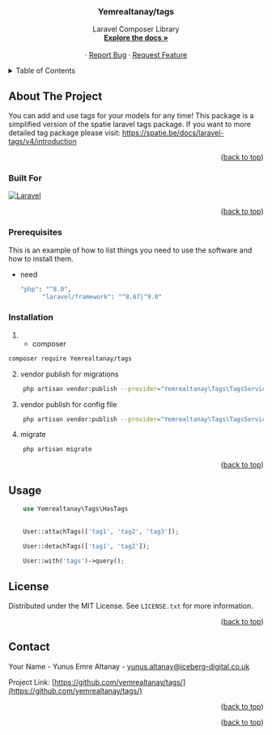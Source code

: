 <!-- Improved compatibility of back to top link: See: https://github.com/othneildrew/Best-README-Template/pull/73 -->
<a name="readme-top"></a>
<!--
*** Thanks for checking out the Best-README-Template. If you have a suggestion
*** that would make this better, please fork the repo and create a pull request
*** or simply open an issue with the tag "enhancement".
*** Don't forget to give the project a star!
*** Thanks again! Now go create something AMAZING! :D
-->



<!-- PROJECT SHIELDS -->
<!--
*** I'm using markdown "reference style" links for readability.
*** Reference links are enclosed in brackets [ ] instead of parentheses ( ).
*** See the bottom of this document for the declaration of the reference variables
*** for contributors-url, forks-url, etc. This is an optional, concise syntax you may use.
*** https://www.markdownguide.org/basic-syntax/#reference-style-links
-->



<!-- PROJECT LOGO -->
<br />
<h3 align="center">Yemrealtanay/tags</h3>

  <p align="center">
    Laravel Composer Library
    <br />
    <a href="https://github.com/yemrealtanay/tags/"><strong>Explore the docs »</strong></a>
    <br />
    <br />
    ·
    <a href="https://github.com/yemrealtanay/tags/issues">Report Bug</a>
    ·
    <a href="https://github.com/yemrealtanay/tags/issues">Request Feature</a>
  </p>
</div>



<!-- TABLE OF CONTENTS -->
<details>
  <summary>Table of Contents</summary>
  <ol>
    <li>
      <a href="#about-the-project">About The Project</a>
      <ul>
        <li><a href="#built-with">Built With</a></li>
      </ul>
    </li>
    <li>
      <a href="#getting-started">Getting Started</a>
      <ul>
        <li><a href="#prerequisites">Prerequisites</a></li>
        <li><a href="#installation">Installation</a></li>
      </ul>
    </li>
    <li><a href="#usage">Usage</a></li>
    <li><a href="#license">License</a></li>
    <li><a href="#contact">Contact</a></li>
    <li><a href="#acknowledgments">Acknowledgments</a></li>
  </ol>
</details>



<!-- ABOUT THE PROJECT -->
## About The Project

You can add and use tags for your models for any time! This package is a simplified version of the spatie laravel tags package.
If you want to more detailed tag package please visit: https://spatie.be/docs/laravel-tags/v4/introduction
<p align="right">(<a href="#readme-top">back to top</a>)</p>



### Built For

[![Laravel][Laravel.com]][Laravel-url]

<p align="right">(<a href="#readme-top">back to top</a>)</p>



<!-- GETTING STARTED -->

### Prerequisites

This is an example of how to list things you need to use the software and how to install them.
* need
  ```sh
  "php": "^8.0",
        "laravel/framework": "^8.67|^9.0"
  ```

### Installation

1. * composer
  ```sh
  composer require Yemrealtanay/tags
  ```

2. vendor publish for migrations
```sh
    php artisan vendor:publish --provider="Yemrealtanay\Tags\TagsServiceProvider" --tag="migrations"
```
3. vendor publish for config file
```sh
    php artisan vendor:publish --provider="Yemrealtanay\Tags\TagsServiceProvider" --tag="config"
```
4. migrate
```sh
    php artisan migrate
```
<p align="right">(<a href="#readme-top">back to top</a>)</p>



<!-- USAGE EXAMPLES -->
## Usage

```php
    use Yemrealtanay\Tags\HasTags
    
    
    User::attachTags(['tag1', 'tag2', 'tag3']);

    User::detachTags(['tag1', 'tag2']);
    
    User::with('tags')->query();
```

<!-- LICENSE -->
## License

Distributed under the MIT License. See `LICENSE.txt` for more information.

<p align="right">(<a href="#readme-top">back to top</a>)</p>



<!-- CONTACT -->
## Contact

Your Name - Yunus Emre Altanay - yunus.altanay@iceberg-digital.co.uk

Project Link: [https://github.com/yemrealtanay/tags/](https://github.com/yemrealtanay/tags/)

<p align="right">(<a href="#readme-top">back to top</a>)</p>



<p align="right">(<a href="#readme-top">back to top</a>)</p>



<!-- MARKDOWN LINKS & IMAGES -->
<!-- https://www.markdownguide.org/basic-syntax/#reference-style-links -->
[Laravel.com]: https://img.shields.io/badge/Laravel-FF2D20?style=for-the-badge&logo=laravel&logoColor=white
[Laravel-url]: https://laravel.com
